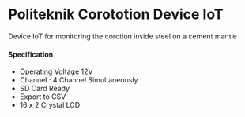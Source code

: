 # Politeknik Corototion Device IoT

Device IoT for monitoring the corotion inside steel on a cement mantle
#### Specification
- Operating Voltage 12V
- Channel : 4 Channel Simultaneously
- SD Card Ready
- Export to CSV
- 16 x 2 Crystal LCD
